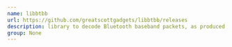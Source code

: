 ```yaml
---
name: libbtbb
url: https://github.com/greatscottgadgets/libbtbb/releases
description: library to decode Bluetooth baseband packets, as produced by the Ubertooth and GR-Bluetooth projects. URL : https://github.com/greatscottgadgets/libbtbb/releases Groups : None
group: None
---
```

